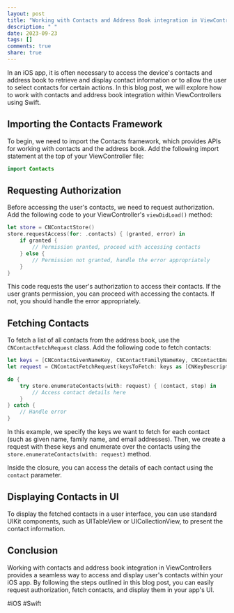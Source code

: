 ```yaml
---
layout: post
title: "Working with Contacts and Address Book integration in ViewControllers in Swift"
description: " "
date: 2023-09-23
tags: []
comments: true
share: true
---
```


In an iOS app, it is often necessary to access the device's contacts and address book to retrieve and display contact information or to allow the user to select contacts for certain actions. In this blog post, we will explore how to work with contacts and address book integration within ViewControllers using Swift.

## Importing the Contacts Framework

To begin, we need to import the Contacts framework, which provides APIs for working with contacts and the address book. Add the following import statement at the top of your ViewController file:

```swift
import Contacts
```

## Requesting Authorization

Before accessing the user's contacts, we need to request authorization. Add the following code to your ViewController's `viewDidLoad()` method:

```swift
let store = CNContactStore()
store.requestAccess(for: .contacts) { (granted, error) in
    if granted {
        // Permission granted, proceed with accessing contacts
    } else {
        // Permission not granted, handle the error appropriately
    }
}
```

This code requests the user's authorization to access their contacts. If the user grants permission, you can proceed with accessing the contacts. If not, you should handle the error appropriately.

## Fetching Contacts

To fetch a list of all contacts from the address book, use the `CNContactFetchRequest` class. Add the following code to fetch contacts:

```swift
let keys = [CNContactGivenNameKey, CNContactFamilyNameKey, CNContactEmailAddressesKey]
let request = CNContactFetchRequest(keysToFetch: keys as [CNKeyDescriptor])

do {
    try store.enumerateContacts(with: request) { (contact, stop) in
        // Access contact details here
    }
} catch {
    // Handle error
}
```

In this example, we specify the keys we want to fetch for each contact (such as given name, family name, and email addresses). Then, we create a request with these keys and enumerate over the contacts using the `store.enumerateContacts(with: request)` method.

Inside the closure, you can access the details of each contact using the `contact` parameter.

## Displaying Contacts in UI

To display the fetched contacts in a user interface, you can use standard UIKit components, such as UITableView or UICollectionView, to present the contact information.

## Conclusion

Working with contacts and address book integration in ViewControllers provides a seamless way to access and display user's contacts within your iOS app. By following the steps outlined in this blog post, you can easily request authorization, fetch contacts, and display them in your app's UI.

#iOS #Swift